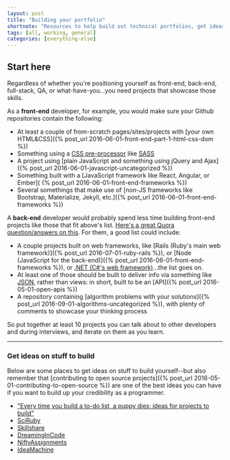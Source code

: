 ```yaml
---
layout: post
title: "Building your portfolio"
shortnote: "Resources to help build out technical portfolios, get ideas, and contribute to open source."
tags: [all, working, general]
categories: [everything-else]
---
```

## Start here
Regardless of whether you're positioning yourself as front-end, back-end, full-stack, QA, or what-have-you...you need projects that showcase those skills.

As a **front-end** developer, for example, you would make sure your Github repositories contain the following:

* At least a couple of from-scratch pages/sites/projects with [your own HTML&CSS]({% post_url 2016-06-01-front-end-part-1-html-css-dom %})
* Something using a [CSS pre-processor](https://www.sitepoint.com/6-current-options-css-preprocessors/) like [SASS](https://sass-lang.com/)
* A project using [plain JavaScript and something using jQuery and Ajax]({% post_url 2016-06-01-javascript-uncategorized %})
* Something built with a [JavaScript framework like React, Angular, or Ember]( {% post_url 2016-06-01-front-end-frameworks %})
* Several somethings that make use of [non-JS frameworks like Bootstrap, Materialize, Jekyll, etc.]({% post_url 2016-06-01-front-end-frameworks %})

A **back-end** developer would probably spend less time building front-end projects like those that fit above's list. [Here's a great Quora question/answers on this](https://www.quora.com/What-does-a-good-junior-backend-developer-portfolio-website-look-like). For them, a good list could include:

* A couple projects built on web frameworks, like [Rails (Ruby's main web framework)]({% post_url 2016-07-01-ruby-rails %}), or [Node (JavaScript for the back-end)]({% post_url 2016-06-01-front-end-frameworks %}), or [.NET (C#'s web framework)](https://www.microsoft.com/net)...the list goes on.
* At least one of those should be built to deliver info via something like [JSON](https://www.w3schools.com/js/js_json_intro.asp), rather than views: in short, built to be an [API]({% post_url 2016-05-01-open-apis %})
* A repository containing [algorithm problems with your solutions]({% post_url 2016-09-01-algorithms-uncategorized %}), with plenty of comments to showcase your thinking process

So put together at least 10 projects you can talk about to other developers and during interviews, and iterate on them as you learn.

<hr>

### Get ideas on stuff to build
Below are some places to get ideas on stuff to build yourself--but also remember that [contributing to open source projects]({% post_url 2016-05-01-contributing-to-open-source %}) are one of the best ideas you can have if you want to build up your credibility as a programmer.

* ["Every time you build a to-do list, a puppy dies: ideas for projects to build"](https://medium.freecodecamp.com/every-time-you-build-a-to-do-list-app-a-puppy-dies-505b54637a5d#.nmrjimo29)
* [SciRuby](https://github.com/SciRuby/sciruby/wiki/Google-Summer-of-Code-2016-Ideas)
* [Skillshare](https://skillshare.im/)
* [DreamingInCode](https://www.dreamincode.net/forums/topic/78802-martyr2s-mega-project-ideas-list/)
* [NiftyAssignments](http://nifty.stanford.edu/)
* [IdeaMachine](http://www.ideamachine.io/)
